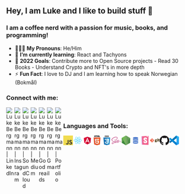 ## Hey, I am Luke and I like to build stuff 👋 

### I am a coffee nerd with a passion for music, books, and programming! 

- 🙋🏽‍♂️ **My Pronouns**: He/Him
- 🌱 **I’m currently learning**: React and Tachyons
- 🥅 **2022 Goals**: Contribute more to Open Source projects - Read 30 Books - Understand Crypto and NFT's in more depth
- ⚡ **Fun Fact**: I love to DJ and I am learning how to speak Norwegian (Bokmål)

### Connect with me:

[<img align="left" alt="Luke Bergmann | LinkedIn" width="22px" src="https://cdn.jsdelivr.net/npm/simple-icons@v3/icons/linkedin.svg" />][linkedin]
[<img align="left" alt="Luke Bergmann | Instagram" width="22px" src="https://cdn.jsdelivr.net/npm/simple-icons@v3/icons/instagram.svg" />][instagram]
[<img align="left" alt="Luke Bergmann | SoundCloud" width="22px" src="https://cdn.jsdelivr.net/npm/simple-icons@v3/icons/soundcloud.svg" />][soundcloud]
[<img align="left" alt="Luke Bergmann | Medium" width="22px" src="https://cdn.jsdelivr.net/npm/simple-icons@v3/icons/medium.svg" />][medium]
[<img align="left" alt="Luke Bergmann | Goodreads" width="22px" src="https://cdn.jsdelivr.net/npm/simple-icons@v3/icons/goodreads.svg" />][goodreads]
[<img align="left" alt="Luke Bergmann | Gmail" width="22px" src="https://cdn.jsdelivr.net/npm/simple-icons@v3/icons/gmail.svg" />][gmail]
[<img align="left" alt="Luke Bergmann | Portfolio" width="22px" src="https://cdn.jsdelivr.net/npm/simple-icons@3.13.0/icons/freelancer.svg" />][portfolio]


<br>

### Languages and Tools:

<img align="left" alt="JavaScript" width="26px" src="https://raw.githubusercontent.com/github/explore/80688e429a7d4ef2fca1e82350fe8e3517d3494d/topics/javascript/javascript.png" />
<img align="left" alt="React" width="26px" src="https://raw.githubusercontent.com/github/explore/80688e429a7d4ef2fca1e82350fe8e3517d3494d/topics/react/react.png" />
<img align="left" alt="React" width="26px" src="https://raw.githubusercontent.com/github/explore/80688e429a7d4ef2fca1e82350fe8e3517d3494d/topics/angular/angular.png" />
<img align="left" alt="HTML5" width="26px" src="https://raw.githubusercontent.com/github/explore/80688e429a7d4ef2fca1e82350fe8e3517d3494d/topics/html/html.png" />
<img align="left" alt="CSS3" width="26px" src="https://raw.githubusercontent.com/github/explore/80688e429a7d4ef2fca1e82350fe8e3517d3494d/topics/css/css.png" />
<img align="left" alt="Sass" width="26px" src="https://raw.githubusercontent.com/github/explore/80688e429a7d4ef2fca1e82350fe8e3517d3494d/topics/sass/sass.png" />
<img align="left" alt="Node.js" width="26px" src="https://raw.githubusercontent.com/github/explore/80688e429a7d4ef2fca1e82350fe8e3517d3494d/topics/nodejs/nodejs.png" />
<img align="left" alt="SQL" width="26px" src="https://raw.githubusercontent.com/github/explore/80688e429a7d4ef2fca1e82350fe8e3517d3494d/topics/sql/sql.png" />
<img align="left" alt="Storybook" width="26px" src="https://raw.githubusercontent.com/github/explore/80688e429a7d4ef2fca1e82350fe8e3517d3494d/topics/storybook/storybook.png" />
<img align="left" alt="Git" width="26px" src="https://raw.githubusercontent.com/github/explore/80688e429a7d4ef2fca1e82350fe8e3517d3494d/topics/git/git.png" />
<img align="left" alt="GitHub" width="26px" src="https://raw.githubusercontent.com/github/explore/78df643247d429f6cc873026c0622819ad797942/topics/github/github.png" />
<img align="left" alt="Visual Studio Code" width="26px" src="https://raw.githubusercontent.com/github/explore/80688e429a7d4ef2fca1e82350fe8e3517d3494d/topics/visual-studio-code/visual-studio-code.png" />



[instagram]: https://www.instagram.com/lukebergmann/
[linkedin]: https://www.linkedin.com/in/lukebergmann/
[soundcloud]: https://soundcloud.com/housecatmusic
[goodreads]: https://www.goodreads.com/user/show/20671456-luke-bergmann
[medium]: https://lukebergmann.medium.com/
[gmail]: mailto:lukebergmann0@gmail.com
[portfolio]: https://lukebergmann.com/



